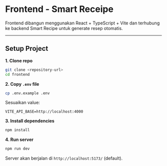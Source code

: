 # Frontend - Smart Receipe

Frontend dibangun menggunakan React + TypeScript + Vite dan terhubung ke backend Smart Recipe untuk generate resep otomatis.



---

## Setup Project

**1. Clone repo**
```bash
git clone <repository-url>
cd frontend
```

**2. Copy `.env` file**

```bash
cp .env.example .env
```

Sesuaikan value:

```env
VITE_API_BASE=http://localhost:4000
```

**3. Install dependencies**

```bash
npm install
```

**4. Run server**

```bash
npm run dev
```

Server akan berjalan di `http://localhost:5173/` (default).
